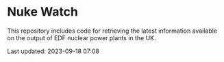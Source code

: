 # Nuke Watch

This repository includes code for retrieving the latest information available on the output of EDF nuclear power plants in the UK.

Last updated: 2023-09-18 07:08